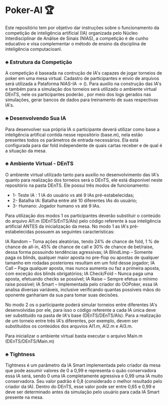 # Poker-AI :trophy:
Este repositório tem por objetivo dar instruções sobre o funcionamento da competição de inteligência artificial (IA) organizada pelo Núcleo Interdisciplinar de Análise de Sinais (NIAS), a competição é de cunho educativo e visa complementar o método de ensino da disciplina de inteligência computacioanl.

### :clubs: Estrutura da Competição

A competição é baseada na contrução de IA's capazes de jogar torneios de poker em uma mesa virtual. Cadastro de participantes e envio de arquivos será utilizada a Pataforma NIAS-IA -> (). Para auxilío na construção das IA's e também para a simulação dos torneios será utilizado o ambiente virtual DEnTS, nele os participantes poderão , por meio dos logs gerados nas simulações, gerar bancos de dados para treinamento de suas respectivas IA's.

### :clubs: Desenvolvendo Sua IA

Para desenvolver sua própria IA o participante deverá utilizar como base a inteligência artifical contida nesse repositório (base.m), nela estão presentes todos os parâmetros de entrada necessários. Ela está configurada para dar fold independente de quais cartas receber e de qual é a situação da mesa.

### :clubs: Ambiente Virtual - DEnTS

O ambiente virtual utilizado tanto para auxílio no desenvolvimento das IA's quanto para realização dos torneios será o DEnTS, ele está disponível neste repositório na pasta DEnTS. Ele possui três modos de funcionamento:

- 1- Teste IA : 1 IA do usuário vs até 9 IAs pré-estabelecidas;
- 2- Batalha IA: Batalha entre até 10 diferentes IAs do usuário;
- 3- Humano: Jogador humano vs até 9 IAs.

Para utilização dos modos 1 os participantes deverão substituir o conteúdo do arquivo AI1.m (DEnTS/EnTS/AIs) pelo código referente à sua inteligência artificial ANTES da inicialização da mesa. No modo 1 as IA's pré-estabelecidas possuem as seguintes características:

IA Random – Toma ações aleatórias, tendo 24% de chance de fold, 1 % de chance de all-in, 45% de chance de call e 30% de chance de bet/raise, dessa forma possuindo tendências agressivas;
IA BlindLimp – Somente paga os blinds, qualquer maior aposta no pre-flop ou apostas de qualquer tamanho em rodadas posteriores resultam em um fold desse jogador;
IA Call – Paga qualquer aposta, mas nunca aumenta ou faz a primeira aposta, com exceção dos blinds obrigatórios;
IA Check/Fold – Nunca paga uma aposta, efetuando checks se possível;
IA Raise – Sempre efetua o mínimo raise possível;
IA Smart – Implementada pelo criador do OOPoker, essa IA analisa diversas variáveis, inclusive verificando quantas possíveis mãos do oponente ganhariam da sua para tomar suas decisões.

No modo 2 os o participante poderá simular torneios entre diferentes IA's desenvolvidas por ele, para isso o código referente a cada IA única deve ser substituído na pasta de IA's base (DEnTS/DEnTS/AIs). Para a realização de um torneio entre três IA's diferentes, por exemplo, devem ser substituídos os conteúdos dos arquvios AI1.m, AI2.m e AI3.m.

Para inicializar o ambiente virtual basta executar o arquivo Main.m (DEnTS/DEnTS/Main.m)

### :clubs: Tightness

Tightness é um parâmetro da IA Smart implementada pelo criador da mesa que pode assumir valores de 0 a 0,99 e representa o quão conservadora essa IA será, sendo 0 uma IA completamente agressiva e 0,99 uma IA muito conservadora. Seu valor padrão é 0,8 (considerado o melhor resultado pelo criador da IA). Dentro do DEnTS, esse valor pode ser entre 0,65 e 0,99 e deve ser determinado antes da simulação pelo usuário para cada IA Smart presente na mesa.


